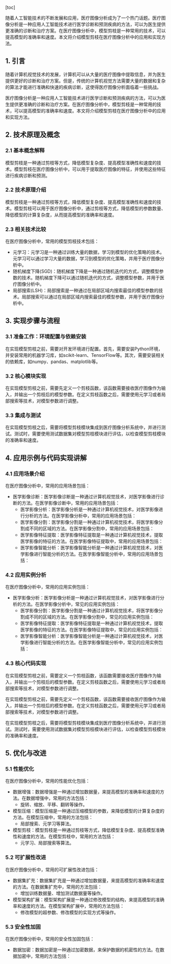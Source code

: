 
[toc]                    
                
                
随着人工智能技术的不断发展和应用，医疗图像分析成为了一个热门话题。医疗图像分析是一种应用人工智能技术进行医学诊断和预测疾病的方法，可以为医生提供更准确的诊断和治疗方案。在医疗图像分析中，模型剪枝是一种常用的技术，可以提高模型的准确率和速度。本文将介绍模型剪枝在医疗图像分析中的应用和实现方法。

## 1. 引言

随着计算机视觉技术的发展，计算机可以从大量的医疗图像中提取信息，并为医生提供更好的诊断和治疗方案。但是，传统的计算机视觉方法需要大量的数据和复杂的算法才能进行准确和快速的疾病诊断，这使得医疗图像分析面临着一些挑战。

医疗图像分析是一种应用人工智能技术进行医学诊断和预测疾病的方法，可以为医生提供更准确的诊断和治疗方案。在医疗图像分析中，模型剪枝是一种常用的技术，可以提高模型的准确率和速度。本文将介绍模型剪枝在医疗图像分析中的应用和实现方法。

## 2. 技术原理及概念

### 2.1 基本概念解释

模型剪枝是一种通过剪枝等方式，降低模型复杂度、提高模型准确性和速度的技术。模型剪枝在医疗图像分析中，可以用于提取医疗图像的特征，并使用这些特征进行疾病诊断和预测。

### 2.2 技术原理介绍

模型剪枝是一种通过剪枝等方式，降低模型复杂度、提高模型准确性和速度的技术。模型剪枝可以用于医疗图像分析中，通过剪枝等方式，降低模型的参数数量、降低模型的计算复杂度，从而提高模型的准确率和速度。

### 2.3 相关技术比较

在医疗图像分析中，常用的模型剪枝技术包括：

* 元学习：元学习是一种通过训练大量的数据，学习到模型的优化策略的技术。元学习可以通过学习大量的数据，学习到模型的优化策略，并用于医疗图像分析中。
* 随机梯度下降(SGD)：随机梯度下降是一种通过随机迭代的方式，调整模型参数的技术。随机梯度下降可以通过随机迭代的方式，调整模型参数，并用于医疗图像分析中。
* 局部搜索(LSH)：局部搜索是一种通过在局部区域内搜索最佳的模型参数的技术。局部搜索可以通过在局部区域内搜索最佳的模型参数，并用于医疗图像分析中。

## 3. 实现步骤与流程

### 3.1 准备工作：环境配置与依赖安装

在实现模型剪枝之前，需要对开发环境进行配置。首先，需要安装Python环境，并安装常用的机器学习库，如scikit-learn、TensorFlow等。其次，需要安装相关的依赖库，如numpy、pandas、matplotlib等。

### 3.2 核心模块实现

在实现模型剪枝之前，需要先定义一个剪枝函数，该函数需要接收医疗图像作为输入，并输出一个剪枝后的模型参数。在定义剪枝函数之后，需要使用元学习或者局部搜索等技术，对模型参数进行调整。

### 3.3 集成与测试

在实现模型剪枝之后，需要将模型剪枝模块集成到医疗图像分析系统中，并进行测试。测试时，需要使用测试数据集对模型剪枝模块进行评估，以检查模型剪枝模块的准确率和速度。

## 4. 应用示例与代码实现讲解

### 4.1 应用场景介绍

在医疗图像分析中，常用的应用场景包括：

* 医学影像诊断：医学影像诊断是一种通过计算机视觉技术，对医学影像进行诊断的方法。在医学影像诊断中，常用的应用场景包括：
	+ 医学影像分析：医学影像分析是一种通过计算机视觉技术，对医学影像进行分析的方法。在医学影像分析中，常用的应用场景包括：
	+ 医学影像分割：医学影像分割是一种通过计算机视觉技术，将医学影像分割成不同的区域的方法。在医学影像分割中，常用的应用场景包括：
	+ 医学影像特征提取：医学影像特征提取是一种通过计算机视觉技术，提取医学影像的特征的方法。在医学影像特征提取中，常用的应用场景包括：
	+ 医学影像智能分析：医学影像智能分析是一种通过计算机视觉技术，对医学影像进行智能分析的方法。在医学影像智能分析中，常用的应用场景包括：

### 4.2 应用实例分析

在医疗图像分析中，常用的应用实例包括：

* 医学影像分析：医学影像分析是一种通过计算机视觉技术，对医学影像进行分析的方法。在医学影像分析中，常见的应用实例包括：
	+ 医学影像分割：医学影像分割是一种通过计算机视觉技术，将医学影像分割成不同的区域的方法。在医学影像分割中，常见的应用实例包括：
	+ 医学影像特征提取：医学影像特征提取是一种通过计算机视觉技术，提取医学影像的特征的方法。在医学影像特征提取中，常见的应用实例包括：
	+ 医学影像智能分析：医学影像智能分析是一种通过计算机视觉技术，对医学影像进行智能分析的方法。在医学影像智能分析中，常见的应用实例包括：

### 4.3 核心代码实现

在实现模型剪枝之前，需要定义一个剪枝函数，该函数需要接收医疗图像作为输入，并输出一个剪枝后的模型参数。在定义剪枝函数之后，需要使用元学习或者局部搜索等技术，对模型参数进行调整。

在实现模型剪枝之前，需要先定义一个剪枝函数，该函数需要接收医疗图像作为输入，并输出一个剪枝后的模型参数。在定义剪枝函数之后，需要使用元学习或者局部搜索等技术，对模型参数进行调整。

在实现模型剪枝之后，需要将模型剪枝模块集成到医疗图像分析系统中，并进行测试。测试时，需要使用测试数据集对模型剪枝模块进行评估，以检查模型剪枝模块的准确率和速度。

## 5. 优化与改进

### 5.1 性能优化

在医疗图像分析中，常用的性能优化包括：

* 数据增强：数据增强是一种通过增加数据量，来提高模型的准确率和速度的方法。在数据增强中，常用的方法包括：
	+ 旋转、缩放、平移、翻转等操作。
* 模型压缩：模型压缩是一种通过压缩模型的参数，来降低模型的计算复杂度的方法。在模型压缩中，常用的方法包括：
	+ 局部搜索、元学习等算法。
* 模型剪枝：模型剪枝是一种通过剪枝等方式，降低模型复杂度、提高模型准确性和速度的方法。在模型剪枝中，常用的方法包括：
	+ 元学习、局部搜索等算法。

### 5.2 可扩展性改进

在医疗图像分析中，常用的可扩展性改进包括：

* 数据集扩充：数据集扩充是一种通过增加数据量，来提高模型的准确率和速度的方法。在数据集扩充中，常用的方法包括：
	+ 增加训练数据量、增加测试数据量等操作。
* 模型架构扩展：模型架构扩展是一种通过修改模型的结构，来提高模型的准确率和速度的方法。在模型架构扩展中，常用的方法包括：
	+ 修改模型的超参数、修改模型的实现方式等操作。

### 5.3 安全性加固

在医疗图像分析中，常用的安全性加固包括：

* 数据加密：数据加密是一种通过加密数据，来保护数据的机密性的方法。在数据加密中，常用的方法包括：

